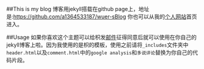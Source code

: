 ##This is my blog
博客用jekyll搭载在github page上，地址是:https://github.com/a1364533187/wuer-sBlog 
你也可以从我的[个人网站](https://a1364533187.github.io/BigCow/)首页进入。

##Usage
如果你喜欢这个主题可以给枳发[邮件](mailto:fiona_fanmy@163.com)征得同意后就可以使用在你自己的jekyll博客上啦。因为我使用的是枳的模板，使用之前请将`_includes`文件夹中`header.html`以及`comment.html`中的`google analysis`和`多说评论`替换为你自己的代码片段。

